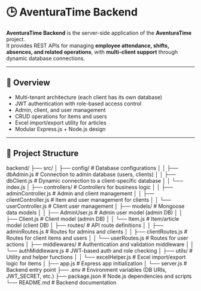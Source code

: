 # 🕒 AventuraTime Backend

**AventuraTime Backend** is the server-side application of the **AventuraTime** project.  
It provides REST APIs for managing **employee attendance, shifts, absences, and related operations**, with **multi-client support** through dynamic database connections.

---

## 🚀 Overview

- Multi-tenant architecture (each client has its own database)  
- JWT authentication with role-based access control  
- Admin, client, and user management  
- CRUD operations for items and users  
- Excel import/export utility for articles  
- Modular Express.js + Node.js design  

---

## 📁 Project Structure
backend/
├── src/
│ ├── config/ # Database configurations
│ │ ├── dbAdmin.js # Connection to admin database (users, clients)
│ │ ├── dbClient.js # Dynamic connection to a client-specific database
│ │ └── index.js
│ ├── controllers/ # Controllers for business logic
│ │ ├── adminController.js # Admin and client management
│ │ ├── clientController.js # Item and user management for clients
│ │ └── userController.js # Client user management
│ ├── models/ # Mongoose data models
│ │ ├── AdminUser.js # Admin user model (admin DB)
│ │ ├── Client.js # Client model (admin DB)
│ │ └── Item.js # Item/article model (client DB)
│ ├── routes/ # API route definitions
│ │ ├── adminRoutes.js # Routes for admins and clients
│ │ ├── clientRoutes.js # Routes for client items and users
│ │ └── userRoutes.js # Routes for user actions
│ ├── middlewares/ # Authentication and validation middleware
│ │ └── authMiddleware.js # JWT-based auth and role checking
│ ├── utils/ # Utility and helper functions
│ │ └── excelHelper.js # Excel import/export logic for items
│ ├── app.js # Express app initialization
│ └── server.js # Backend entry point
├── .env # Environment variables (DB URIs, JWT_SECRET, etc.)
├── package.json # Node.js dependencies and scripts
└── README.md # Backend documentation
